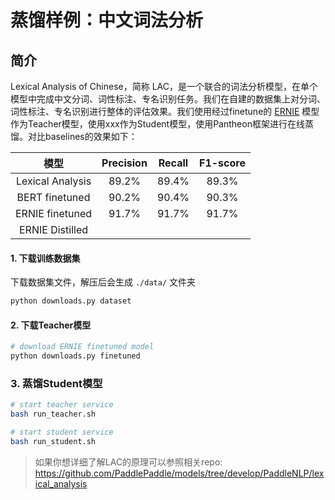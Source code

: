 # 蒸馏样例：中文词法分析

## 简介

Lexical Analysis of Chinese，简称 LAC，是一个联合的词法分析模型，在单个模型中完成中文分词、词性标注、专名识别任务。我们在自建的数据集上对分词、词性标注、专名识别进行整体的评估效果。我们使用经过finetune的 [ERNIE](https://github.com/PaddlePaddle/LARK/tree/develop/ERNIE) 模型作为Teacher模型，使用xxx作为Student模型，使用Pantheon框架进行在线蒸馏。对比baselines的效果如下：

|模型|Precision|Recall|F1-score|
|:-:|:-:|:-:|:-:|
|Lexical Analysis|89.2%|89.4%|89.3%|
|BERT finetuned|90.2%|90.4%|90.3%|
|ERNIE finetuned|91.7%|91.7%|91.7%|
|ERNIE Distilled| | | |

#### 1. 下载训练数据集

下载数据集文件，解压后会生成 `./data/` 文件夹
```bash
python downloads.py dataset
```

#### 2. 下载Teacher模型

```bash
# download ERNIE finetuned model
python downloads.py finetuned
```

### 3. 蒸馏Student模型
```bash
# start teacher service
bash run_teacher.sh

# start student service
bash run_student.sh
```

> 如果你想详细了解LAC的原理可以参照相关repo: https://github.com/PaddlePaddle/models/tree/develop/PaddleNLP/lexical_analysis
